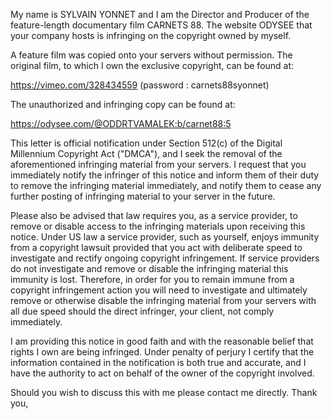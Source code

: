 My name is SYLVAIN YONNET and I am the Director and Producer of the feature-length documentary film CARNETS 88. The website ODYSEE that your company hosts is infringing on the copyright owned by myself.

A feature film was copied onto your servers without permission. The original film, to which I own the exclusive copyright, can be found at:

https://vimeo.com/328434559 (password : carnets88syonnet)

The unauthorized and infringing copy can be found at:

https://odysee.com/@ODDRTVAMALEK:b/carnet88:5

This letter is official notification under Section 512(c) of the Digital Millennium Copyright Act ("DMCA"), and I seek the removal of the aforementioned infringing material from your servers. I request that you immediately notify the infringer of this notice and inform them of their duty to remove the infringing material immediately, and notify them to cease any further posting of infringing material to your server in the future.

Please also be advised that law requires you, as a service provider, to remove or disable access to the infringing materials upon receiving this notice. Under US law a service provider, such as yourself, enjoys immunity from a copyright lawsuit provided that you act with deliberate speed to investigate and rectify ongoing copyright infringement. If service providers do not investigate and remove or disable the infringing material this immunity is lost. Therefore, in order for you to remain immune from a copyright infringement action you will need to investigate and ultimately remove or otherwise disable the infringing material from your servers with all due speed should the direct infringer, your client, not comply immediately.

I am providing this notice in good faith and with the reasonable belief that rights I own are being infringed. Under penalty of perjury I certify that the information contained in the notification is both true and accurate, and I have the authority to act on behalf of the owner of the copyright involved.

Should you wish to discuss this with me please contact me directly.
Thank you,
